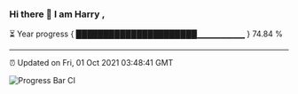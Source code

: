 ### Hi there 👋 I am Harry , 

⏳ Year progress { ██████████████████████▁▁▁▁▁▁▁▁ } 74.84 %

---

⏰ Updated on Fri, 01 Oct 2021 03:48:41 GMT

![Progress Bar CI](https://github.com/duykhang68/duykhang68/workflows/Progress%20Bar%20CI/badge.svg)
